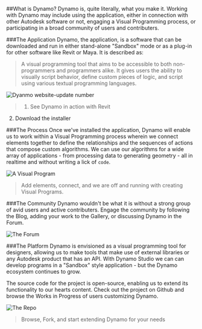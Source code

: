 ##What is Dynamo?
Dynamo is, quite literally, what you make it. Working with Dynamo may include using the application, either in connection with other Autodesk software or not, engaging a Visual Programming process, or participating in a broad community of users and contributers.

###The Application
Dynamo, the application, is a software that can be downloaded and run in either stand-alone "Sandbox" mode or as a plug-in for other software like Revit or Maya. It is described as:
> A visual programming tool that aims to be accessible to both non-programmers and programmers alike. It gives users the ability to visually script behavior, define custom pieces of logic, and script using various textual programming languages.

![Dyanmo website-update number](images/1-2/00-DynamoHomepage.png)
> 1. See Dynamo in action with Revit
2. Download the installer

###The Process
Once we've installed the application, Dynamo will enable us to work within a Visual Programming process wherein we connect elements together to define the relationships and the sequences of actions that compose custom algorithms. We can use our algorithms for a wide array of applications - from processing data to generating geometry - all in realtime and without writing a lick of ```code```.

![A Visual Program](images/1-2/01-ProgramFlow.png)
> Add elements, connect, and we are off and running with creating Visual Programs.

###The Community
Dynamo wouldn't be what it is without a strong group of avid users and active contributers. Engage the community by following the Blog, adding your work to the Gallery, or discussing Dynamo in the Forum.

![The Forum](images/1-2/02-Community.png)

###The Platform
Dynamo is envisioned as a visual programming tool for designers, allowing us to make tools that make use of external libraries or any Autodesk product that has an API. With Dynamo Studio we can can develop programs in a "Sandbox" style application - but the Dynamo ecosystem continues to grow.

The source code for the project is open-source, enabling us to extend its functionality to our hearts content. Check out the project on Github and browse the Works in Progress of users customizing Dynamo.

![The Repo](images/1-2/03-TheRepo.png)
> Browse, Fork, and start extending Dynamo for your needs
